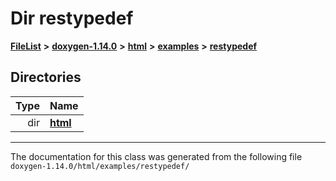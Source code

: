 

# Dir restypedef



[**FileList**](files.md) **>** [**doxygen-1.14.0**](dir_9d5bad020669189c90cda983471be5d0.md) **>** [**html**](dir_05d1fd8a7cdd04f638f8b23196de02e2.md) **>** [**examples**](dir_aa52e73a32d193037813a53dcfe817b6.md) **>** [**restypedef**](dir_fcfab5f546f51b8558772ebb3ba5c4ab.md)














## Directories

| Type | Name |
| ---: | :--- |
| dir | [**html**](dir_4dc5ad60ca86fdd890aadb7f7be5048a.md) <br> |

























































------------------------------
The documentation for this class was generated from the following file `doxygen-1.14.0/html/examples/restypedef/`

